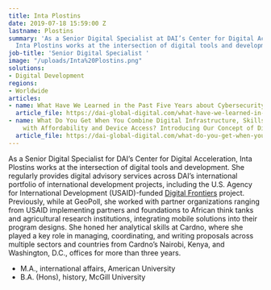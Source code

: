 ```yaml
---
title: Inta Plostins
date: 2019-07-18 15:59:00 Z
lastname: Plostins
summary: 'As a Senior Digital Specialist at DAI’s Center for Digital Acceleration,
  Inta Plostins works at the intersection of digital tools and development. '
job-title: 'Senior Digital Specialist '
image: "/uploads/Inta%20Plostins.png"
solutions:
- Digital Development
regions:
- Worldwide
articles:
- name: What Have We Learned in the Past Five Years about Cybersecurity?
  article_file: https://dai-global-digital.com/what-have-we-learned-in-the-past-five-years-about-cybersecurity.html?utm_source=related-box
- name: What Do You Get When You Combine Digital Infrastructure, Skills, and Trust
    with Affordability and Device Access? Introducing Our Concept of Digital Readiness
  article_file: https://dai-global-digital.com/what-do-you-get-when-you-combine-digital-infrastructure-skills-and-trust-with-affordability-and-device-access-introducing-our-concept-of-digital-readiness.html?utm_source=related-box
---
```


As a Senior Digital Specialist for DAI’s Center for Digital Acceleration, Inta Plostins works at the intersection of digital tools and development. She regularly provides digital advisory services across DAI’s international portfolio of international development projects, including the U.S. Agency for International Development (USAID)-funded [Digital Frontiers](https://www.dai.com/our-work/projects/worldwide-digital-frontiers-df) project. Previously, while at GeoPoll, she worked with partner organizations ranging from USAID implementing partners and foundations to African think tanks and agricultural research institutions, integrating mobile solutions into their program designs. She honed her analytical skills at Cardno, where she played a key role in managing, coordinating, and writing proposals across multiple sectors and countries from Cardno’s Nairobi, Kenya, and Washington, D.C., offices for more than three years. 

* M.A., international affairs, American University
* B.A. (Hons), history, McGill University